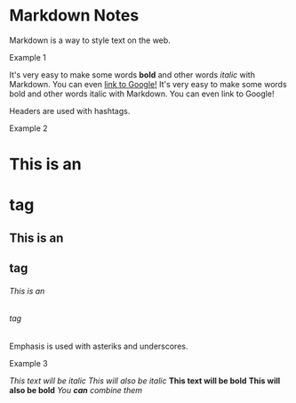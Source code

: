 # Markdown Notes
Markdown is a way to style text on the web.

Example 1

It's very easy to make some words **bold** and other words *italic* with Markdown. You can even [link to Google!](http://google.com)
It's very easy to make some words bold and other words italic with Markdown. You can even link to Google!

Headers are used with hashtags.

Example 2

# This is an <h1> tag
## This is an <h2> tag
###### This is an <h6> tag
  
Emphasis is used with asteriks and underscores.
  
  Example 3
  
  *This text will be italic*
_This will also be italic_
**This text will be bold**
__This will also be bold__
_You **can** combine them_
  
